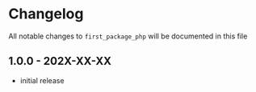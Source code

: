 # Changelog

All notable changes to `first_package_php` will be documented in this file

## 1.0.0 - 202X-XX-XX

- initial release
